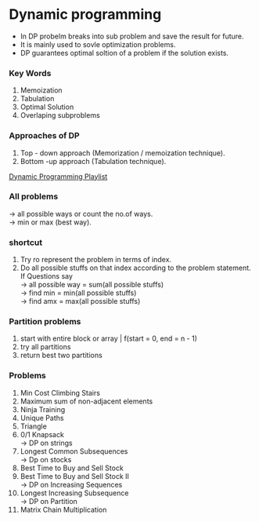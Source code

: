 # Dynamic programming
* In DP probelm breaks into sub problem and save the result for future.  
* It is mainly used to sovle optimization problems.  
* DP guarantees optimal soltion of a problem if the solution exists.  

### Key Words  
1) Memoization  
2) Tabulation  
3) Optimal Solution  
4) Overlaping subproblems


### Approaches of DP
1) Top - down approach (Memorization / memoization technique).  
2) Bottom -up approach (Tabulation technique).  

[Dynamic Programming Playlist](https://www.youtube.com/playlist?list=PLgUwDviBIf0qUlt5H_kiKYaNSqJ81PMMY)  

### All problems
-> all possible ways or count the no.of ways.  
-> min or max (best way).  


### shortcut
1) Try ro represent the problem in terms of index.  
2) Do all possible stuffs on that index according to the problem statement.  
If Questions say  
-> all possible way = sum(all possible stuffs)  
-> find min = min(all possible stuffs)  
-> find amx = max(all possible stuffs)  

### Partition problems  
1) start with entire block or array | f(start = 0, end = n - 1)  
2) try all partitions   
3) return best two partitions  


### Problems
1) Min Cost Climbing Stairs  
2) Maximum sum of non-adjacent elements  
3) Ninja Training  
4) Unique Paths  
5) Triangle  
6) 0/1 Knapsack  
-> DP on strings
7) Longest Common Subsequences  
-> Dp on stocks  
8) Best Time to Buy and Sell Stock 
9) Best Time to Buy and Sell Stock II  
-> DP on Increasing Sequences  
10) Longest Increasing Subsequence  
-> DP on Partition  
11) Matrix Chain Multiplication